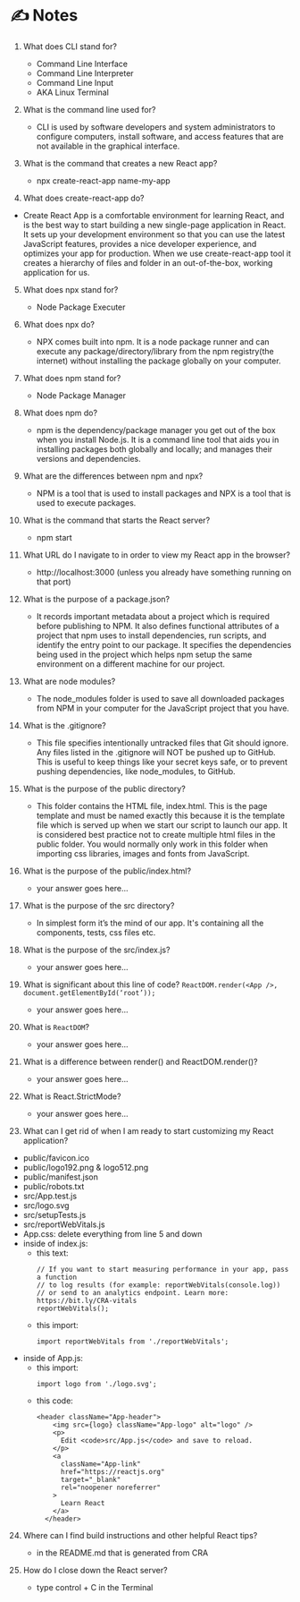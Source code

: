 # ✍️ Notes

1. What does CLI stand for?
    - Command Line Interface
    - Command Line Interpreter
    - Command Line Input
    - AKA Linux Terminal

2. What is the command line used for?
    - CLI is used by software developers and system administrators to configure computers, install software, and access features that are not available in the graphical interface.

3. What is the command that creates a new React app?
    - npx create-react-app name-my-app

4. What does create-react-app do?
  - Create React App is a comfortable environment for learning React, and is the best way to start building a new single-page application in React. It sets up your development environment so that you can use the latest JavaScript features, provides a nice developer experience, and optimizes your app for production. When we use create-react-app tool it creates a hierarchy of files and folder in an out-of-the-box, working application for us.

5. What does npx stand for?
    - Node Package Executer

6. What does npx do?
    - NPX comes built into npm. It is a node package runner and can execute any package/directory/library from the npm registry(the internet) without installing the package globally on your computer.

7. What does npm stand for?
    - Node Package Manager

8. What does npm do?
    - npm is the dependency/package manager you get out of the box when you install Node.js. It is a command line tool that aids you in installing packages both globally and locally; and manages their versions and dependencies.

9. What are the differences between npm and npx?
    - NPM is a tool that is used to install packages and NPX is a tool that is used to execute packages.

10. What is the command that starts the React server?
    - npm start

11. What URL do I navigate to in order to view my React app in the browser?
    - http://localhost:3000 (unless you already have something running on that port)

12. What is the purpose of a package.json?
    - It records important metadata about a project which is required before publishing to NPM. It also defines functional attributes of a project that npm uses to install dependencies, run scripts, and identify the entry point to our package. It specifies the dependencies being used in the project which helps npm setup the same environment on a different machine for our project.

13. What are node modules?
    - The node_modules folder is used to save all downloaded packages from NPM in your computer for the JavaScript project that you have.

14. What is the .gitignore?
    - This file specifies intentionally untracked files that Git should ignore. Any files listed in the .gitignore will NOT be pushed up to GitHub. This is useful to keep things like your secret keys safe, or to prevent pushing dependencies, like node_modules, to GitHub.

15. What is the purpose of the public directory?
    - This folder contains the HTML file, index.html. This is the page template and must be named exactly this because it is the template file which is served up when we start our script to launch our app. It is considered best practice not to create multiple html files in the public folder.  You would normally only work in this folder when importing css libraries, images and fonts from JavaScript.

16. What is the purpose of the public/index.html?
    - your answer goes here...

17. What is the purpose of the src directory?
    - In simplest form it’s the mind of our app. It's containing all the components, tests, css files etc. 

18. What is the purpose of the src/index.js?
    - your answer goes here...

19. What is significant about this line of code?
`ReactDOM.render(<App />, document.getElementById(‘root’));`
    - your answer goes here...

20. What is `ReactDOM`?
    - your answer goes here...

21. What is a difference between render() and ReactDOM.render()?
    - your answer goes here...

22. What is React.StrictMode?
    - your answer goes here...

23. What can I get rid of when I am ready to start customizing my React application?
  - public/favicon.ico
  - public/logo192.png & logo512.png
  - public/manifest.json
  - public/robots.txt
  - src/App.test.js
  - src/logo.svg
  - src/setupTests.js
  - src/reportWebVitals.js
  - App.css: delete everything from line 5 and down
  - inside of index.js: 
    - this text: 
      ```
      // If you want to start measuring performance in your app, pass a function
      // to log results (for example: reportWebVitals(console.log))
      // or send to an analytics endpoint. Learn more: https://bit.ly/CRA-vitals
      reportWebVitals();
      ```
    - this import:
      ```
      import reportWebVitals from './reportWebVitals';
      ```
  - inside of App.js:
    - this import:
      ```
      import logo from './logo.svg';
      ```
    - this code:
      ```
      <header className="App-header">
          <img src={logo} className="App-logo" alt="logo" />
          <p>
            Edit <code>src/App.js</code> and save to reload.
          </p>
          <a
            className="App-link"
            href="https://reactjs.org"
            target="_blank"
            rel="noopener noreferrer"
          >
            Learn React
          </a>
        </header>
      ```

24. Where can I find build instructions and other helpful React tips?
    - in the README.md that is generated from CRA

25. How do I close down the React server?
    - type control + C in the Terminal

